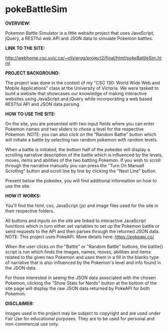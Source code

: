 # pokeBattleSim
__OVERVIEW:__

Pokemon Battle Simulator is a little website project that uses JavaScript, jQuery, a RESTful web API and JSON data to simulate Pokemon battles.

__LINK TO THE SITE:__

http://webhome.csc.uvic.ca/~oliviergg/project2/final/html/pokeBattleSim.html

__PROJECT BACKGROUND:__

The project was done in the context of my "CSC 130: World Wide Web and Mobile Applications" class at the University of Victoria.
We were tasked to build a website that showcases our knowledge of making interactive websites
using JavaScript and jQuery while incorporating a web based RESTful API and JSON data parsing.

__HOW TO USE THE SITE:__

On the site, you are presented with two input fields where you can enter Pokemon names and two sliders to chose a level for the respective Pokemon.
NOTE: you can also click on the "Random Battle" button which will initiate a battle by selecting two random pokemon with random levels.

When a battle is initiated, the bottom half of the pokedex will display a scrolling narrative description of the battle which is influenced
by the levels, moves, items and abilities of the two battling Pokemon. If you wish to scroll through the narrative manually you can press
the "Turn On Manuall Scrolling" button and scroll line by line by clicking the "Next Line" button.

Present below the pokedex, you will find additional information on how to use the site.

__HOW IT WORKS:__

You'll find the html, css, JavaScript (js) and image files used for the site in their respective folders.

All buttons and inputs on the site are linked to interactive JavaScript functions which in turn either set variables to set up the Pokemon battle
or send requests to the API and then parses through the returned JSON data.
NOTE: This project uses PokeAPI. More details here: https://pokeapi.co/

When the user clicks on the "Battle" or "Random Battle" buttons, the battle() script is run which
finds the images, names, moves, abilities and items related to the given two Pokemon and uses
them in a fill in the blanks type of narrative that is also influenced by the Pokemon's level
and info found in the JSON data.

For those interested in seeing the JSON data associated with the chosen Pokemon, clicking the "Show Stats for Nerds" button
at the bottom of the site page will display the raw JSON data returned by PokeAPI for both Pokemon.

__DISCLAIMER:__

Images used in the project may be subject to copyright and are used under Fair Use for educational purposes. They are to be used for personal and non-commercial use only.

